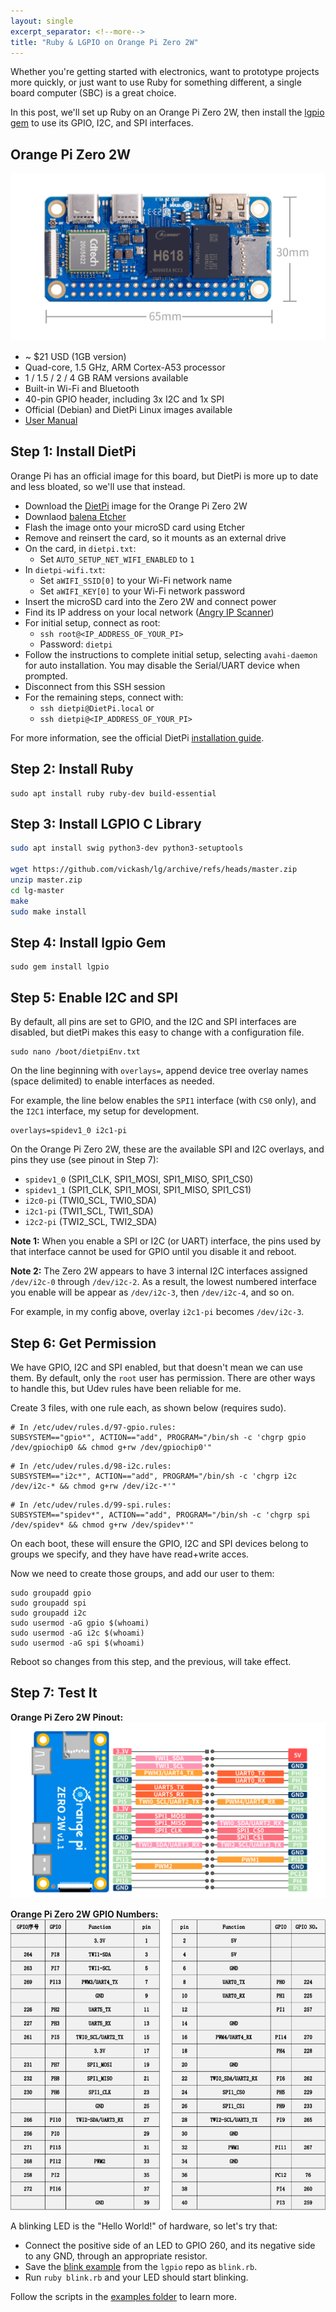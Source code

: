 ```yaml
---
layout: single
excerpt_separator: <!--more-->
title: "Ruby & LGPIO on Orange Pi Zero 2W"
---
```

Whether you're getting started with electronics, want to prototype projects more quickly, or just want to use Ruby for something different, a single board computer (SBC) is a great choice.

In this post, we'll set up Ruby on an Orange Pi Zero 2W, then install the [lgpio gem](https://github.com/denko-rb/lgpio) to use its GPIO, I2C, and SPI interfaces.

## Orange Pi Zero 2W

![Orange Pi Zero 2W](/images/0825-zero2w-img01.png)

- ~ $21 USD (1GB version)
- Quad-core, 1.5 GHz, ARM Cortex-A53 processor
- 1 / 1.5 / 2 / 4 GB RAM versions available
- Built-in Wi-Fi and Bluetooth
- 40-pin GPIO header, including 3x I2C and 1x SPI
- Official (Debian) and DietPi Linux images available
- [User Manual](https://drive.google.com/drive/folders/1KIZMMDBlqf1rKmOEhGH7_7A-COAgYoGZ)

## Step 1: Install DietPi
Orange Pi has an official image for this board, but DietPi is more up to date and less bloated, so we'll use that instead.

- Download the [DietPi](https://dietpi.com) image for the Orange Pi Zero 2W
- Downlaod [balena Etcher](https://etcher.balena.io)
- Flash the image onto your microSD card using Etcher
- Remove and reinsert the card, so it mounts as an external drive
- On the card, in `dietpi.txt`:
  - Set `AUTO_SETUP_NET_WIFI_ENABLED` to `1`
- In `dietpi-wifi.txt`:
  - Set `aWIFI_SSID[0]` to your Wi-Fi network name
  - Set `aWIFI_KEY[0]` to your Wi-Fi network password
- Insert the microSD card into the Zero 2W and connect power
- Find its IP address on your local network ([Angry IP Scanner](https://angryip.org))
- For initial setup, connect as root:
  - `ssh root@<IP_ADDRESS_OF_YOUR_PI>` 
  - Password: `dietpi`
- Follow the instructions to complete initial setup, selecting `avahi-daemon` for auto installation. You may disable the Serial/UART device when prompted.
- Disconnect from this SSH session
- For the remaining steps, connect with:
  - `ssh dietpi@DietPi.local` or
  - `ssh dietpi@<IP_ADDRESS_OF_YOUR_PI>`

For more information, see the official DietPi [installation guide](https://dietpi.com/docs/install/).

## Step 2: Install Ruby
```shell
sudo apt install ruby ruby-dev build-essential
```

## Step 3: Install LGPIO C Library
```bash
sudo apt install swig python3-dev python3-setuptools

wget https://github.com/vickash/lg/archive/refs/heads/master.zip
unzip master.zip
cd lg-master
make
sudo make install
```

## Step 4: Install lgpio Gem
```
sudo gem install lgpio
```

## Step 5: Enable I2C and SPI

By default, all pins are set to GPIO, and the I2C and SPI interfaces are disabled, but dietPi makes this easy to change with a configuration file.
```
sudo nano /boot/dietpiEnv.txt
```

On the line beginning with `overlays=`, append device tree overlay names (space delimited) to enable interfaces as needed.

For example, the line below enables the `SPI1` interface (with `CS0` only), and the `I2C1` interface, my setup for development.
```
overlays=spidev1_0 i2c1-pi
```

On the Orange Pi Zero 2W, these are the available SPI and I2C overlays, and pins they use (see pinout in Step 7):
- `spidev1_0` (SPI1_CLK, SPI1_MOSI, SPI1_MISO, SPI1_CS0)
- `spidev1_1` (SPI1_CLK, SPI1_MOSI, SPI1_MISO, SPI1_CS1)
- `i2c0-pi` (TWI0_SCL, TWI0_SDA)
- `i2c1-pi` (TWI1_SCL, TWI1_SDA)
- `i2c2-pi` (TWI2_SCL, TWI2_SDA)

**Note 1:** When you enable a SPI or I2C (or UART) interface, the pins used by that interface cannot be used for GPIO until you disable it and reboot.

**Note 2:** The Zero 2W appears to have 3 internal I2C interfaces assigned `/dev/i2c-0` through `/dev/i2c-2`. As a result, the lowest numbered interface you enable will be appear as `/dev/i2c-3`, then `/dev/i2c-4`, and so on.

For example, in my config above, overlay `i2c1-pi` becomes `/dev/i2c-3`.

## Step 6: Get Permission
We have GPIO, I2C and SPI enabled, but that doesn't mean we can use them. By default, only the `root` user has permission. There are other ways to handle this, but Udev rules have been reliable for me.

Create 3 files, with one rule each, as shown below (requires sudo).
```
# In /etc/udev/rules.d/97-gpio.rules:
SUBSYSTEM=="gpio*", ACTION=="add", PROGRAM="/bin/sh -c 'chgrp gpio /dev/gpiochip0 && chmod g+rw /dev/gpiochip0'"
```
```
# In /etc/udev/rules.d/98-i2c.rules:
SUBSYSTEM=="i2c*", ACTION=="add", PROGRAM="/bin/sh -c 'chgrp i2c /dev/i2c-* && chmod g+rw /dev/i2c-*'"
```
```
# In /etc/udev/rules.d/99-spi.rules:
SUBSYSTEM=="spidev*", ACTION=="add", PROGRAM="/bin/sh -c 'chgrp spi /dev/spidev* && chmod g+rw /dev/spidev*'"
```

On each boot, these will ensure the GPIO, I2C and SPI devices belong to groups we specify, and they have have read+write acces.

Now we need to create those groups, and add our user to them:
```
sudo groupadd gpio
sudo groupadd spi
sudo groupadd i2c
sudo usermod -aG gpio $(whoami)
sudo usermod -aG i2c $(whoami)
sudo usermod -aG spi $(whoami)
```

Reboot so changes from this step, and the previous, will take effect.

## Step 7: Test It
**Orange Pi Zero 2W Pinout:**
![Orange Pi Zero 2W Pinout 1](/images/0825-zero2w-img21.png)

**Orange Pi Zero 2W GPIO Numbers:**
![Orange Pi Zero 2W GPIO Numbers](/images/orangepi_zero2w_gpio.png)

A blinking LED is the "Hello World!" of hardware, so let's try that:
- Connect the positive side of an LED to GPIO 260, and its negative side to any GND, through an appropriate resistor.
- Save the [blink example](https://github.com/denko-rb/lgpio/blob/master/examples/blink.rb) from the `lgpio` repo as `blink.rb`.
- Run `ruby blink.rb` and your LED should start blinking.

Follow the scripts in the [examples folder](https://github.com/denko-rb/lgpio/tree/master/examples) to learn more.
